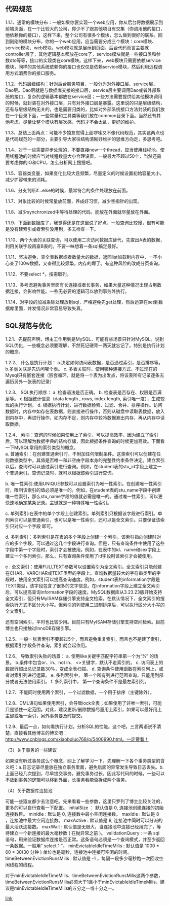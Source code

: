 ## 代码规范
1.1.1、通常的模块分布：一般如果你要实现一个web应用，你从后台将数据展示到前端页面，在一个比较大的公司，你少不了跟其他项目有交集（你调用他的接口，他依赖你的接口），这样下来，整个公司有很多个模块，怎么做到很好的联系。回到刚刚的模块分布，你的一个web应用，应当需要分成三个模块：core模块、service模块、web模块。web模块就是展示到页面，后台代码而言主要就controller层了，其他逻辑基本都放在core了，service模块就是一些接口类和参数dto等等，接口的实现类在core模块。这样下来，web模块只需要依赖service模块，同样的其他系统依赖你的接口也仅仅是依赖service模块，然后利用远程调用方式消费你的接口服务。

1.1.2、代码层级结构：针对后台服务项目，一般分为对外接口层、service层、Dao层。Dao层就是与数据库交接的接口层，service层主要调用Dao或者外部系统的接口，复杂的逻辑基本都放在service层；一些方法需要提供给其他模块调用的时候，就封装在对外接口层，只有对外接口层是暴露。这里说的只是层级结构，还有与层级结构无关的，也是需要归类的，比如对外部系统接口方法封装的我们放在一个目录下面，一些常量和工具类等我们放在common目录下面。当然还有其他考虑，尽量让整个模块有层次感，代码才不会太乱，更好的维护。

1.1.3、总结上面两点：可能不少猿友觉得上面啰嗦又不像代码规范，其实这两点也是代码规范的一部分，主要引导大家往结构清晰好维护的思维方向走，多思考吧。

1.1.4、对于一些需要异步处理的，不要直接new一个thread，应当使用线程池。使用线程池的时候应当对线程数量大小合理设置，一般最大不超过50个，当然还需要考虑你的IO和CPU，怎么分析网上搜搜吧。

1.1.5、容器类变量，如果变化比较大且频繁，尽量定义的时候设置初始容量大小，减少扩容带来的消耗。

1.1.6、分支判断if…else的时候，最常符合的条件处理放在前面。

1.1.7、对象比较的时候常量放前面，养成好习惯，减少空指针的出现。

1.1.8、减少synchronized中等待处理的代码，能放在外面就尽量放在外面。

1.1.9、下面到数据库了，我觉得还是在这里说了好点，一般查询比较慢，很有可能是没有建索引或者索引没用到，多去检查一下。

1.1.10、两个大表的关联查询，可以使用二次访问数据库替代，先查出A表的数据，利用关联字段再查B表的。不要一味想着一条sql搞定最好。

1.1.11、坚决避免，查全表数据或者数量大的数据，返回list加载到内存中，一不小心查了100w数据，又查得比较频繁，内存的爆了。有这种风险的改成分页查询。

1.1.12、不要select *，按需取列。

1.1.13、多考虑避免事务里面有长连接或者长事务，如果大量这种情况出现占用数据连接，会影响性能。一些无必要的逻辑可以放到事务外执行。

1.1.14、对字段的加减乘除处理放到sql，严格避免先get处理，然后运算在set到数据库里面，并发情况非常容易导致失真。


## SQL规范与优化

1.2.1、先提前声明，博主工作用到是MySQL，可能有些场景只针对MySQL。说到SQL优化，一些概念必须要理解，不然死记硬背一两天就忘记了。特别是执行计划的概念。   

1.2.2、 什么是执行计划： a.决定如何访问表数据，是否通过索引，是否排序等。 b.多表关联是先访问哪个表。 c. 多表关联时，使用哪种连接方式，不过现在的Mysql只有嵌套连接（嵌套循环，就是将一个表为出发点，将该表所有记录逐条去遍历另外一张表的记录）   

1.2.3、 SQL执行顺序： a. 检查语法是否正确。 b. 检查表是否存在、权限是否满足等。 c.根据统计信息（data length , rows, index length, 索引唯一度），生成较优的执行计划。 d. 根据执行计划，进行数据检索、过滤、合并、排序操作。访问数据时，内存中如存在表数据，则直接进行操作，否则从磁盘中读取表数据，放入到内存中，再进行操作，如内存不足，则内存中较冷数据涮出内存，再从内存中读取数据。    

1.2.4、 索引：查询的时候如果使用上了索引，可以提高效率，因为建立了索引后，可以理解为数据字典的结构存储，因此根据条件查询的时候更加高效。下面看一下MySQL常用的索引类型的概念。     
a. 普通索引：在创建普通索引时，不附加任何限制条件。这类索引可以创建在任何数据类型中，其值是否唯一和非空由字段本身的完整性约束条件决定。建立索引以后，查询时可以通过索引进行查询。例如，在student表的stu_id字段上建立一个普通索引。查询记录时，就可以根据该索引进行查询。  

b. 唯一性索引:使用UNIQUE参数可以设置索引为唯一性索引。在创建唯一性索引时，限制该索引的值必须是唯一的。例如，在student表的stu_name字段中创建唯一性索引，那么stu_name字段的值就必需是唯一的。通过唯一性索引，可以更快速地确定某条记录。主键就是一种特殊唯一性索引。   

c. 单列索引:在表中的单个字段上创建索引。单列索引只根据该字段进行索引。单列索引可以是普通索引，也可以是唯一性索引，还可以是全文索引。只要保证该索引只对应一个字段 即可。   

d. 多列索引：多列索引是在表的多个字段上创建一个索引。该索引指向创建时对应的多个字段，可以通过这几个字段进行查询。但是，只有查询条件中使用了这些字段中第一个字段时，索引才会被使用。例如，在表中的id、name和sex字段上建立一个多列索引，那么，只有查询条件使用了id字段时该索引才会被使用。   

e . 全文索引：使用FULLTEXT参数可以设置索引为全文索引。全文索引只能创建在CHAR、VARCHAR或TEXT类型的字段上。查询数据量较大的字符串类型的字段时，使用全文索引可以提高查询速度。例如，student表的information字段是TEXT类型，该字段包含了很多的文字信息。在information字段上建立全文索引后，可以提高查询information字段的速度。MySQL数据库从3.23.23版开始支持全文索引，但只有MyISAM存储引擎支持全文检索。在默认情况下，全文索引的搜索执行方式不区分大小写。但索引的列使用二进制排序后，可以执行区分大小写的全文索引。

还有空间索引，平时也比较少用。目前只有MyISAM存储引擎支持空间检索。目前博主也只接触过InnoDB存储引擎。   

1.2.5、一般一张表索引不要超过5个，而且避免重复索引，而且也不是建了索引，根据索引字段条件查询，索引就会起作用。   

1.2.6、 导致索引失败的场景： a. 使用like关键字匹配字符串第一个为“%” 的场景。 b.条件中包含or、in、not in、 <>关键字，默认不走索引的。  c. 访问表上的数据行超出总记录数30%，变成全表扫描。 d. 查询条件使用函数在索引列上，或者对索引列进行运算。 e. 多列索引中， 第一个所有列进行范围查询，只能用到部分或者无法使用索引。  f. 多列索引中， 第一个查询条件不是最左索引列。   

1.2.7、不能同时使用两个索引，一个过滤数据，一个用于排序（主键除外）。  

1.2.8、DML语句如果使用索引，会导致lock全表；如果使用了非唯一索引，可能只是锁住一定范围。对此，建议更新/删除数据尽量用上索引，如果可以最好用上主键或唯一索引，另外事务要及时提交。

1.2.9、最后一点，如何看执行计划，分析SQL的性能。这个吧，三言两语说不清楚，直接看其他博主的博文吧：http://www.cnblogs.com/xiaoboluo768/p/5400990.html。一定要看！  

（3）关于事务的一些建议

如果没有听过事务这么个概念，网上了解学习一下，先理解一下各个事务类型的含义吧：a.日志记录尽量放在独立事务里面，避免后面的异常发生导致日志丢失。b.上面已经几次提到，尽早提交事务，避免事务过长，因此写代码的时候，一些可以不放到事务的逻辑可以移到外面，长事务看能否拆成两个事务。

（4）关于数据库连接池

可能一些猿友都少去注意吧。先来看看一些参数，这里只罗列了博主比较关注的，更多的可以自行查看一下配置。 
initialSize ： 默认值是 0, 连接池创建连接的初始连接数目。 
minIdle : 默认是 0, 连接数中最小空闲连接数。 
maxIdle : 默认是 8 ，连接池中最大空闲连接数。 
maxActive : 默认值是 8, 连接池中同时可以分派的最大活跃连接数。 
maxWait : 默认值是无限大，当连接池中连接已经用完了，等待建立一个新连接的最大毫秒数 ( 在抛异常之前 )。 
validationQuery : 一条 sql 语句，用来验证数据库连接是否正常。这条语句必须是一个查询模式，并至少返回一条数据。一般用“ select 1 ”。 
minEvictableIdleTimeMilis : 默认值是 1000 * 60 * 30(30 分钟 ) 单位也是毫秒，连接池中连接可空闲的时间。 
timeBetweenEvictionRunsMilis : 默认值是 -1 ，每隔一段多少毫秒跑一次回收空闲线程的线程。

对于minEvictableIdleTimeMilis、timeBetweenEvictionRunsMilis这两个参数，timeBetweenEvictionRunsMilis必须大于1且小于minEvictableIdleTimeMilis，建议是minEvictableIdleTimeMilis的五分之一或十分之一。   

[link](blog.csdn.net/u013142781/article/details/54099493)






